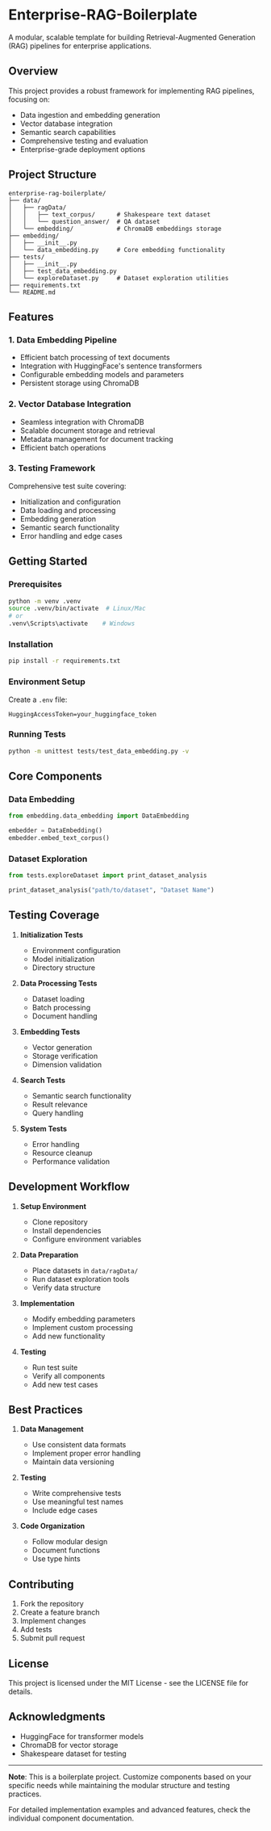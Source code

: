 # Enterprise-RAG-Boilerplate

A modular, scalable template for building Retrieval-Augmented Generation (RAG) pipelines for enterprise applications.

## Overview

This project provides a robust framework for implementing RAG pipelines, focusing on:
- Data ingestion and embedding generation
- Vector database integration
- Semantic search capabilities
- Comprehensive testing and evaluation
- Enterprise-grade deployment options

## Project Structure

```plaintext
enterprise-rag-boilerplate/
├── data/
│   ├── ragData/
│   │   ├── text_corpus/      # Shakespeare text dataset
│   │   └── question_answer/  # QA dataset
│   └── embedding/            # ChromaDB embeddings storage
├── embedding/
│   ├── __init__.py
│   └── data_embedding.py     # Core embedding functionality
├── tests/
│   ├── __init__.py
│   ├── test_data_embedding.py
│   └── exploreDataset.py     # Dataset exploration utilities
├── requirements.txt
└── README.md
```

## Features

### 1. Data Embedding Pipeline
- Efficient batch processing of text documents
- Integration with HuggingFace's sentence transformers
- Configurable embedding models and parameters
- Persistent storage using ChromaDB

### 2. Vector Database Integration
- Seamless integration with ChromaDB
- Scalable document storage and retrieval
- Metadata management for document tracking
- Efficient batch operations

### 3. Testing Framework
Comprehensive test suite covering:
- Initialization and configuration
- Data loading and processing
- Embedding generation
- Semantic search functionality
- Error handling and edge cases

## Getting Started

### Prerequisites
```bash
python -m venv .venv
source .venv/bin/activate  # Linux/Mac
# or
.venv\Scripts\activate    # Windows
```

### Installation
```bash
pip install -r requirements.txt
```

### Environment Setup
Create a `.env` file:
```
HuggingAccessToken=your_huggingface_token
```

### Running Tests
```bash
python -m unittest tests/test_data_embedding.py -v
```

## Core Components

### Data Embedding
```python
from embedding.data_embedding import DataEmbedding

embedder = DataEmbedding()
embedder.embed_text_corpus()
```

### Dataset Exploration
```python
from tests.exploreDataset import print_dataset_analysis

print_dataset_analysis("path/to/dataset", "Dataset Name")
```

## Testing Coverage

1. **Initialization Tests**
   - Environment configuration
   - Model initialization
   - Directory structure

2. **Data Processing Tests**
   - Dataset loading
   - Batch processing
   - Document handling

3. **Embedding Tests**
   - Vector generation
   - Storage verification
   - Dimension validation

4. **Search Tests**
   - Semantic search functionality
   - Result relevance
   - Query handling

5. **System Tests**
   - Error handling
   - Resource cleanup
   - Performance validation

## Development Workflow

1. **Setup Environment**
   - Clone repository
   - Install dependencies
   - Configure environment variables

2. **Data Preparation**
   - Place datasets in `data/ragData/`
   - Run dataset exploration tools
   - Verify data structure

3. **Implementation**
   - Modify embedding parameters
   - Implement custom processing
   - Add new functionality

4. **Testing**
   - Run test suite
   - Verify all components
   - Add new test cases

## Best Practices

1. **Data Management**
   - Use consistent data formats
   - Implement proper error handling
   - Maintain data versioning

2. **Testing**
   - Write comprehensive tests
   - Use meaningful test names
   - Include edge cases

3. **Code Organization**
   - Follow modular design
   - Document functions
   - Use type hints

## Contributing

1. Fork the repository
2. Create a feature branch
3. Implement changes
4. Add tests
5. Submit pull request

## License

This project is licensed under the MIT License - see the LICENSE file for details.

## Acknowledgments

- HuggingFace for transformer models
- ChromaDB for vector storage
- Shakespeare dataset for testing

---

**Note**: This is a boilerplate project. Customize components based on your specific needs while maintaining the modular structure and testing practices.

For detailed implementation examples and advanced features, check the individual component documentation.